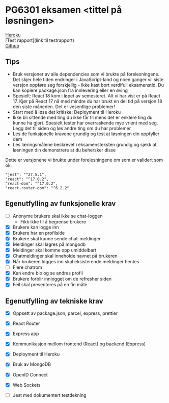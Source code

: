 # PG6301 eksamen <tittel på løsningen>

[Heroku](https://pg6301-kont.herokuapp.com) <br>
[Test rapport](link til testrapport) <br>
[Github](https://github.com/kristiania-pg6301-2022/pg6301konte-eskil4152)

## Tips

* Bruk versjoner av alle dependencies som vi brukte på forelesningene. Det skjer hele tiden endringer i JavaScript-land og noen ganger vil siste versjon oppføre seg forskjellig - ikke kast bort verdifull eksamenstid. Du kan kopiere package.json fra innlevering eller en øving
* Spesielt: React 18 kom i løpet av semesteret. Alt vi har vist er på React 17. Kjør på React 17 nå med mindre du har brukt en del tid på versjon 18 den siste måneden. Det er vesentlige problemer!
* Start med å løse det kritiske: Deployment til Heroku
* Ikke bli sittende med ting du ikke får til mens det er enklere ting du kunne ha gjort. Spesielt tester har overraskende mye vrient med seg. Legg det til siden og løs andre ting om du har problemer
* Les de funksjonelle kravene grundig og test at løsningen din oppfyller dem
* Les læringsmålene beskrevet i eksamensteksten grundig og sjekk at løsningen din demonstrere at du behersker disse

Dette er versjonene vi brukte under forelesningene om som er validert som ok:

```
"jest": "^27.5.1",
"react": "^17.0.2",
"react-dom": "^17.0.2",
"react-router-dom": "^6.2.2"
```


## Egenutfylling av funksjonelle krav

* [ ] Anonyme brukere skal ikke se chat-loggen
  * Fikk ikke til å begrense brukere
* [x] Brukere kan logge inn
* [x] Brukere har en profilside
* [x] Brukere skal kunne sende chat-meldinger
* [x] Meldinger skal lagres på mongodb
* [x] Meldinger skal komme opp umiddelbart
* [x] Chatmeldinger skal inneholde navnet på brukeren
* [x] Når brukeren logges inn skal eksisterende meldinger hentes
* [ ] Flere chatrom
* [x] Kan endre bio og se andres profil
* [x] Brukere forblir innlogget om de refresher siden
* [x] Feil skal presenteres på en fin måte

## Egenutfylling av tekniske krav

* [x] Oppsett av package.json, parcel, express, prettier
* [x] React Router
* [x] Express app
* [x] Kommunikasjon mellom frontend (React) og backend (Express)
* [x] Deployment til Heroku
* [x] Bruk av MongoDB
* [x] OpenID Connect
* [x] Web Sockets
* [ ] Jest med dokumentert testdekning
 
